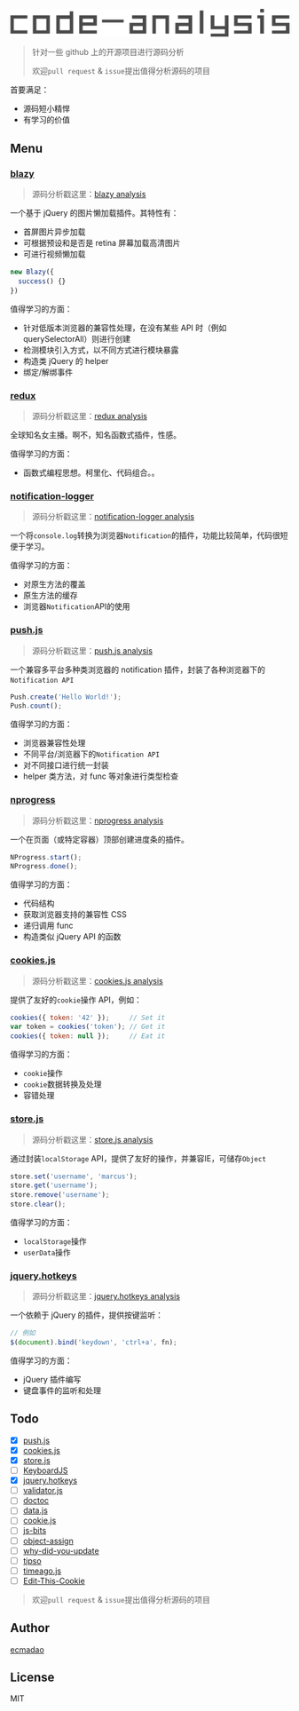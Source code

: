 ![code-analysis](./code-analysis.png)

> 针对一些 github 上的开源项目进行源码分析
>
> 欢迎`pull request` & `issue`提出值得分析源码的项目

首要满足：

- 源码短小精悍
- 有学习的价值

## Menu

### [blazy](https://github.com/dinbror/blazy)

> 源码分析戳这里：[blazy analysis](./analysis/blazy.js)

一个基于 jQuery 的图片懒加载插件。其特性有：

- 首屏图片异步加载
- 可根据预设和是否是 retina 屏幕加载高清图片
- 可进行视频懒加载

```javascript
new Blazy({
  success() {}
})
```

值得学习的方面：

- 针对低版本浏览器的兼容性处理，在没有某些 API 时（例如 querySelectorAll）则进行创建
- 检测模块引入方式，以不同方式进行模块暴露
- 构造类 jQuery 的 helper
- 绑定/解绑事件

### [redux](https://github.com/reactjs/redux)

> 源码分析戳这里：[redux analysis](https://github.com/ecmadao/Coding-Guide/blob/master/Notes/React/Redux/Redux%E5%85%A5%E5%9D%91%E8%BF%9B%E9%98%B6-%E6%BA%90%E7%A0%81%E8%A7%A3%E6%9E%90.md)

全球知名女主播。啊不，知名函数式插件，性感。

值得学习的方面：

- 函数式编程思想。柯里化、代码组合。。

### [notification-logger](https://github.com/hkirat/notification-logger)

> 源码分析戳这里：[notification-logger analysis](./analysis/notification/notification-logger.js)

一个将`console.log`转换为浏览器`Notification`的插件，功能比较简单，代码很短便于学习。

值得学习的方面：

- 对原生方法的覆盖
- 原生方法的缓存
- 浏览器`Notification`API的使用

### [push.js](https://github.com/Nickersoft/push.js)

> 源码分析戳这里：[push.js analysis](./analysis/notification/push.js)

一个兼容多平台多种类浏览器的 notification 插件，封装了各种浏览器下的`Notification API`

```javascript
Push.create('Hello World!');
Push.count();
```

值得学习的方面：

- 浏览器兼容性处理
- 不同平台/浏览器下的`Notification API`
- 对不同接口进行统一封装
- helper 类方法，对 func 等对象进行类型检查

### [nprogress](https://github.com/rstacruz/nprogress)

> 源码分析戳这里：[nprogress analysis](./analysis/nprogress.js)

一个在页面（或特定容器）顶部创建进度条的插件。

```javascript
NProgress.start();
NProgress.done();
```

值得学习的方面：

- 代码结构
- 获取浏览器支持的兼容性 CSS
- 递归调用 func
- 构造类似 jQuery API 的函数

### [cookies.js](https://github.com/franciscop/cookies.js)

> 源码分析戳这里：[cookies.js analysis](./analysis/storage/cookies.js)

提供了友好的`cookie`操作 API，例如：

```javascript
cookies({ token: '42' });     // Set it
var token = cookies('token'); // Get it
cookies({ token: null });     // Eat it
```

值得学习的方面：

- `cookie`操作
- `cookie`数据转换及处理
- 容错处理

### [store.js](https://github.com/marcuswestin/store.js)

> 源码分析戳这里：[store.js analysis](./analysis/storage/store.js)

通过封装`localStorage` API，提供了友好的操作，并兼容IE，可储存`Object`

```javascript
store.set('username', 'marcus');
store.get('username');
store.remove('username');
store.clear();
```

值得学习的方面：

- `localStorage`操作
- `userData`操作

### [jquery.hotkeys](https://github.com/jeresig/jquery.hotkeys)

> 源码分析戳这里：[jquery.hotkeys analysis](./analysis/hotkey/jquery.hotkeys.js)

一个依赖于 jQuery 的插件，提供按键监听：

```javascript
// 例如
$(document).bind('keydown', 'ctrl+a', fn);
```

值得学习的方面：

- jQuery 插件编写
- 键盘事件的监听和处理

## Todo

- [x] [push.js](https://github.com/Nickersoft/push.js)
- [x] [cookies.js](https://github.com/franciscop/cookies.js)
- [x] [store.js](https://github.com/marcuswestin/store.js)
- [ ] [KeyboardJS](https://github.com/RobertWHurst/KeyboardJS)
- [x] [jquery.hotkeys](https://github.com/jeresig/jquery.hotkeys)
- [ ] [validator.js](https://github.com/chriso/validator.js)
- [ ] [doctoc](https://github.com/thlorenz/doctoc)
- [ ] [data.js](https://github.com/yanhaijing/data.js)
- [ ] [cookie.js](https://github.com/florian/cookie.js/blob/master/cookie.js)
- [ ] [js-bits](https://github.com/vasanthk/js-bits)
- [ ] [object-assign](https://github.com/sindresorhus/object-assign)
- [ ] [why-did-you-update](https://github.com/garbles/why-did-you-update)
- [ ] [tipso](https://github.com/object505/tipso/blob/master/src/tipso.js)
- [ ] [timeago.js](https://github.com/hustcc/timeago.js)
- [ ] [Edit-This-Cookie](https://github.com/fcapano/Edit-This-Cookie/blob/master/manifest.json)

> 欢迎`pull request` & `issue`提出值得分析源码的项目

## Author

[ecmadao](https://github.com/ecmadao)

## License

MIT
